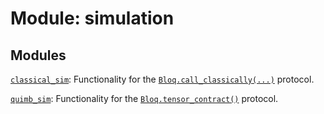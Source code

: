 # Module: simulation






## Modules

[`classical_sim`](../qualtran/simulation/classical_sim.md): Functionality for the <a href="../qualtran/Bloq.html#call_classically"><code>Bloq.call_classically(...)</code></a> protocol.

[`quimb_sim`](../qualtran/simulation/quimb_sim.md): Functionality for the <a href="../qualtran/Bloq.html#tensor_contract"><code>Bloq.tensor_contract()</code></a> protocol.

